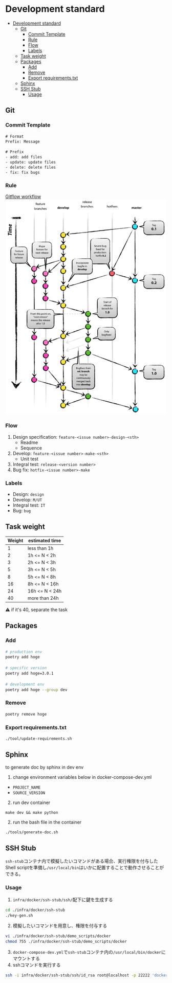 # Development standard

- [Development standard](#development-standard)
  - [Git](#git)
    - [Commit Template](#commit-template)
    - [Rule](#rule)
    - [Flow](#flow)
    - [Labels](#labels)
  - [Task weight](#task-weight)
  - [Packages](#packages)
    - [Add](#add)
    - [Remove](#remove)
    - [Export requirements.txt](#export-requirementstxt)
  - [Sphinx](#sphinx)
  - [SSH Stub](#ssh-stub)
    - [Usage](#usage)


## Git
### Commit Template
```
# Format
Prefix: Message

# Prefix
- add: add files
- update: update files
- delete: delete files
- fix: fix bugs
```

 ### Rule
[Gitflow workflow](https://www.atlassian.com/git/tutorials/comparing-workflows/gitflow-workflow#:~:text=What%20is%20Gitflow%3F,lived%20branches%20and%20larger%20commits.)
![gitflow](../images/git-flow.png)

### Flow
1. Design specification: `feature-<issue number>-design-<sth>`
    - Readme
    - Sequence
2. Develop: `feature-<issue number>-make-<sth>`
    - Unit test
3. Integral test: `release-<version number>`
4. Bug fix: `hotfix-<issue number>-make`

### Labels
- Design: `design`
- Develop: `M/UT`
- Integral test: `IT`
- Bug: `bug`

## Task weight
| Weight | estimated time |
| ------ | -------------- |
| 1      | less than 1h   |
| 2      | 1h <= N < 2h   |
| 3      | 2h <= N < 3h   |
| 5      | 3h <= N < 5h   |
| 8      | 5h <= N < 8h   |
| 16     | 8h <= N < 16h  |
| 24     | 16h <= N < 24h |
| 40     | more than 24h  |

:warning: if it's 40, separate the task


## Packages
### Add
```bash
# production env
poetry add hoge

# specific version
poetry add hoge=3.0.1

# development env
poetry add hoge --group dev
```
### Remove
```bash
poetry remove hoge
```
### Export requirements.txt
```bash
./tool/update-requirements.sh
```

## Sphinx
to generate doc by sphinx in dev env
1. change environment variables below in docker-compose-dev.yml
  - `PROJECT_NAME`
  - `SOURCE_VERSION`

2. run dev container
```
make dev && make python
```
2. run the bash file in the container
```bash
./tools/generate-doc.sh
```

## SSH Stub
`ssh-stub`コンテナ内で模擬したいコマンドがある場合、実行権限を付与したShell scriptを準備し`/usr/local/bin`はいかに配置することで動作させることができる。
### Usage
1. `infra/docker/ssh-stub/ssh/`配下に鍵を生成する
```bash
cd ./infra/docker/ssh-stub
./key-gen.sh
```
2. 模擬したいコマンドを用意し、権限を付与する
```bash
vi ./infra/docker/ssh-stub/demo_scripts/docker
chmod 755 ./infra/docker/ssh-stub/demo_scripts/docker
```
3.  `docker-compose-dev.yml`で`ssh-stub`コンテナ内の`/usr/local/bin/docker`にマウントする
4. sshコマンドを実行する
```bash
ssh -i infra/docker/ssh-stub/ssh/id_rsa root@localhost -p 22222 'docker inspect vpc-gitlab -f "{{json .State.Status}}"'
```
